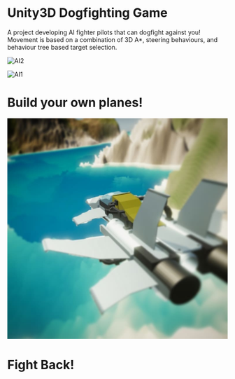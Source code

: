 # Unity3D Dogfighting Game
A project developing AI fighter pilots that can dogfight against you! Movement is based on a combination of 3D A*, steering behaviours, and behaviour tree based target selection.

![AI2](https://github.com/JoshuaK0/Flight/blob/main/AI1.gif)

![AI1](https://github.com/JoshuaK0/Flight/blob/main/AI2.gif)

# Build your own planes!
![Plane](https://github.com/JoshuaK0/Flight/blob/main/Plane.jpeg)

# Fight Back!
